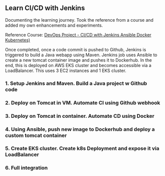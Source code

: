 ## Learn CI/CD with Jenkins
Documenting the learning journey. Took the reference from a course and added my own enhancements and experiments.

Reference Course:
[DevOps Project - CI/CD with Jenkins Ansible Docker Kubernetes)](https://www.udemy.com/course/valaxy-devops/?referralCode=8147A5CF4C8C7D9E253F)

Once completed, once a code commit is pushed to Github, Jenkins is triggered to build a Java webapp using Maven. Jenkins job uses Ansible to create a new tomcat container image and pushes it to Dockerhub. In the end, this is deployed on AWS EKS cluster and becomes accessible via a LoadBalancer.
This uses 3 EC2 instances and 1 EKS cluster.

### 1. Setup Jenkins and Maven. Build a Java project w Github code
### 2. Deploy on Tomcat in VM. Automate CI using Github webhook
### 3. Deploy on Tomcat in container. Automate CD using Docker
### 4. Using Ansible, push new image to Dockerhub and deploy a custom tomcat container
### 5. Create EKS cluster. Create k8s Deployment and expose it via LoadBalancer
### 6. Full integration
